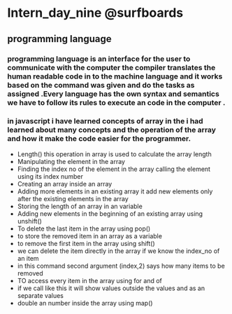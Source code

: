 # Intern_day_nine @surfboards
## programming language
### programming language is an interface for the user to communicate with the computer the compiler translates the human readable code in to the machine language and it works based on the command was given and do the tasks as assigned .Every language has the own syntax and semantics we have to follow its rules to execute an code in the computer .
### in javascript i have learned concepts of array in the i had learned about many concepts and the operation of the array and how it make the code easier for the programmer.
- Length() this operation in array is used to calculate the array length
- Manipulating the element in the array
- Finding the index no of the element in the array calling the element using its index number
- Creating an array inside an array
- Adding more elements in an existing array it add new elements only after the existing elements in the array
- Storing the length of an array in an variable
- Adding new elements in the beginning of an existing array using unshift()
- To delete the last item in the array using pop()
- to store the removed item in an array as a variable
- to remove the first item in the array using shift()
- we can delete the item directly in the array if we know the index_no of an item
- in this command second argument (index,2) says how many items to be removed
- TO access every item in the array using for and of
- if we call like this it will show values outside the values and as an separate values
- double an number inside the array using map()
